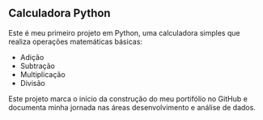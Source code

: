 ## Calculadora Python ##

Este é meu primeiro projeto em Python, uma calculadora simples que realiza 
operações matemáticas básicas:
* Adição
* Subtração
* Multiplicação
* Divisão

Este projeto marca o início da construção do meu portifólio no GitHub e
documenta minha jornada nas áreas desenvolvimento e análise de dados.